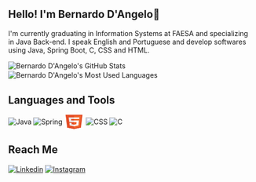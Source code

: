## Hello! I'm Bernardo D'Angelo👋

I'm currently graduating in Information Systems at FAESA and specializing in Java Back-end. I speak English and Portuguese and develop softwares using Java, Spring Boot, C, CSS and HTML.

<div>
  <img src="https://github-readme-stats.vercel.app/api?username=bernardodangelo&show_icons=true&theme=transparent" alt="Bernardo D'Angelo's GitHub Stats" style="vertical-align: middle;"/>
  <img src="https://github-readme-stats.vercel.app/api/top-langs/?username=bernardodangelo&layout=compact&theme=transparent" alt="Bernardo D'Angelo's Most Used Languages" style="vertical-align: middle;"/>
</div>

## Languages and Tools

<div style="display: inline_block">
  <img align="center" alt="Java" height="30" width="40" src="https://cdn.jsdelivr.net/gh/devicons/devicon/icons/java/java-original.svg">
  <img align="center" alt="Spring" height="30" width="40" src="https://cdn.jsdelivr.net/gh/devicons/devicon/icons/spring/spring-original.svg">
  <img align="center" alt="HTML" height="30" width="40" src="https://raw.githubusercontent.com/devicons/devicon/master/icons/html5/html5-original.svg">
  <img align="center" alt="CSS" height="30" width="40" src="https://cdn.jsdelivr.net/gh/devicons/devicon/icons/css3/css3-original.svg">
  <img align="center" alt="C" height="30" width="40" src="https://cdn.jsdelivr.net/gh/devicons/devicon/icons/c/c-original.svg">
</div>
     
## Reach Me

<div style="display: inline_block">
  <a href="https://www.linkedin.com/in/bernardo-dangelo/"><img align="center" alt="Linkedin" src="https://img.shields.io/badge/linkedin-%230077B5.svg?&style=for-the-badge&logo=linkedin&logoColor=white"></a>
  <a href="https://www.instagram.com/bernardo.dl/"><img align="center" alt="Instagram" src="https://img.shields.io/badge/instagram-%23E4405F.svg?&style=for-the-badge&logo=instagram&logoColor=white"></a>
</div>
